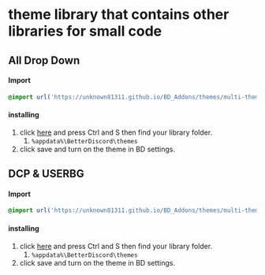 # theme library that contains other libraries for small code
## All Drop Down
#### Import

```css
@import url('https://unknown81311.github.io/BD_Addons/themes/multi-theme/All-DropDown.theme.css');
```

#### installing
1. click [here](https://unknown81311.github.io/BD_Addons/themes/multi-theme/All-DropDown.theme.css) and press Ctrl and S then find your library folder. 
    1.  `%appdata%\BetterDiscord\themes`
2. click save and turn on the theme in BD settings.
## DCP & USERBG
#### Import

```css
@import url('https://unknown81311.github.io/BD_Addons/themes/multi-theme/DCP-USERBG.style.css');
```

#### installing
1. click [here](https://unknown81311.github.io/BD_Addons/themes/multi-theme/DCP-USERBG.style.css) and press Ctrl and S then find your library folder. 
    1.  `%appdata%\BetterDiscord\themes`
2. click save and turn on the theme in BD settings.
